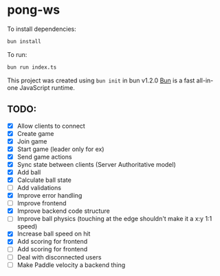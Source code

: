 # pong-ws

To install dependencies:

```bash
bun install
```

To run:

```bash
bun run index.ts
```

This project was created using `bun init` in bun v1.2.0 [Bun](https://bun.sh) is a fast all-in-one JavaScript runtime.

## TODO:

- [x] Allow clients to connect
- [x] Create game
- [x] Join game
- [x] Start game (leader only for ex)
- [x] Send game actions
- [x] Sync state between clients (Server Authoritative model)
- [x] Add ball
- [x] Calculate ball state
- [ ] Add validations
- [x] Improve error handling
- [ ] Improve frontend
- [x] Improve backend code structure
- [ ] Improve ball physics (touching at the edge shouldn't make it a x:y 1:1 speed)
- [x] Increase ball speed on hit
- [x] Add scoring for frontend
- [ ] Add scoring for frontend
- [ ] Deal with disconnected users
- [ ] Make Paddle velocity a backend thing

